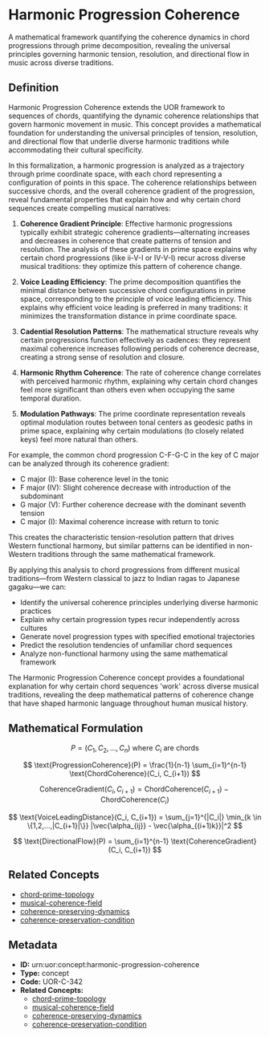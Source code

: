 # Harmonic Progression Coherence

A mathematical framework quantifying the coherence dynamics in chord progressions through prime decomposition, revealing the universal principles governing harmonic tension, resolution, and directional flow in music across diverse traditions.

## Definition

Harmonic Progression Coherence extends the UOR framework to sequences of chords, quantifying the dynamic coherence relationships that govern harmonic movement in music. This concept provides a mathematical foundation for understanding the universal principles of tension, resolution, and directional flow that underlie diverse harmonic traditions while accommodating their cultural specificity.

In this formalization, a harmonic progression is analyzed as a trajectory through prime coordinate space, with each chord representing a configuration of points in this space. The coherence relationships between successive chords, and the overall coherence gradient of the progression, reveal fundamental properties that explain how and why certain chord sequences create compelling musical narratives:

1. **Coherence Gradient Principle**: Effective harmonic progressions typically exhibit strategic coherence gradients—alternating increases and decreases in coherence that create patterns of tension and resolution. The analysis of these gradients in prime space explains why certain chord progressions (like ii-V-I or IV-V-I) recur across diverse musical traditions: they optimize this pattern of coherence change.

2. **Voice Leading Efficiency**: The prime decomposition quantifies the minimal distance between successive chord configurations in prime space, corresponding to the principle of voice leading efficiency. This explains why efficient voice leading is preferred in many traditions: it minimizes the transformation distance in prime coordinate space.

3. **Cadential Resolution Patterns**: The mathematical structure reveals why certain progressions function effectively as cadences: they represent maximal coherence increases following periods of coherence decrease, creating a strong sense of resolution and closure.

4. **Harmonic Rhythm Coherence**: The rate of coherence change correlates with perceived harmonic rhythm, explaining why certain chord changes feel more significant than others even when occupying the same temporal duration.

5. **Modulation Pathways**: The prime coordinate representation reveals optimal modulation routes between tonal centers as geodesic paths in prime space, explaining why certain modulations (to closely related keys) feel more natural than others.

For example, the common chord progression C-F-G-C in the key of C major can be analyzed through its coherence gradient:

- C major (I): Base coherence level in the tonic
- F major (IV): Slight coherence decrease with introduction of the subdominant
- G major (V): Further coherence decrease with the dominant seventh tension
- C major (I): Maximal coherence increase with return to tonic

This creates the characteristic tension-resolution pattern that drives Western functional harmony, but similar patterns can be identified in non-Western traditions through the same mathematical framework.

By applying this analysis to chord progressions from different musical traditions—from Western classical to jazz to Indian ragas to Japanese gagaku—we can:

- Identify the universal coherence principles underlying diverse harmonic practices
- Explain why certain progression types recur independently across cultures
- Generate novel progression types with specified emotional trajectories
- Predict the resolution tendencies of unfamiliar chord sequences
- Analyze non-functional harmony using the same mathematical framework

The Harmonic Progression Coherence concept provides a foundational explanation for why certain chord sequences 'work' across diverse musical traditions, revealing the deep mathematical patterns of coherence change that have shaped harmonic language throughout human musical history.

## Mathematical Formulation

$$
P = (C_1, C_2, ..., C_n) \text{ where } C_i \text{ are chords}
$$

$$
\text{ProgressionCoherence}(P) = \frac{1}{n-1} \sum_{i=1}^{n-1} \text{ChordCoherence}(C_i, C_{i+1})
$$

$$
\text{CoherenceGradient}(C_i, C_{i+1}) = \text{ChordCoherence}(C_{i+1}) - \text{ChordCoherence}(C_i)
$$

$$
\text{VoiceLeadingDistance}(C_i, C_{i+1}) = \sum_{j=1}^{|C_i|} \min_{k \in \{1,2,...,|C_{i+1}|\}} |\vec{\alpha_{ij}} - \vec{\alpha_{(i+1)k}}|^2
$$

$$
\text{DirectionalFlow}(P) = \sum_{i=1}^{n-1} \text{CoherenceGradient}(C_i, C_{i+1})
$$

## Related Concepts

- [chord-prime-topology](./chord-prime-topology.md)
- [musical-coherence-field](./musical-coherence-field.md)
- [coherence-preserving-dynamics](./coherence-preserving-dynamics.md)
- [coherence-preservation-condition](./coherence-preservation-condition.md)

## Metadata

- **ID:** urn:uor:concept:harmonic-progression-coherence
- **Type:** concept
- **Code:** UOR-C-342
- **Related Concepts:**
  - [chord-prime-topology](./chord-prime-topology.md)
  - [musical-coherence-field](./musical-coherence-field.md)
  - [coherence-preserving-dynamics](./coherence-preserving-dynamics.md)
  - [coherence-preservation-condition](./coherence-preservation-condition.md)

